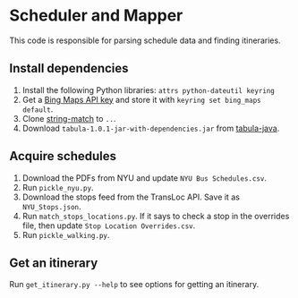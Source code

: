 # Scheduler and Mapper
This code is responsible for parsing schedule data and finding itineraries.

## Install dependencies
1. Install the following Python libraries: `attrs python-dateutil keyring`
2. Get a [Bing Maps API key](https://msdn.microsoft.com/library/ff428642.aspx)
   and store it with `keyring set bing_maps default`.
3. Clone [string-match](https://github.com/itineraries/string-match) to `..`.
4. Download `tabula-1.0.1-jar-with-dependencies.jar` from
   [tabula-java](https://github.com/tabulapdf/tabula-java/releases).

## Acquire schedules
1. Download the PDFs from NYU and update `NYU Bus Schedules.csv`.
2. Run `pickle_nyu.py`.
3. Download the stops feed from the TransLoc API. Save it as `NYU_Stops.json`.
4. Run `match_stops_locations.py`. If it says to check a stop in the overrides
   file, then update `Stop Location Overrides.csv`.
5. Run `pickle_walking.py`.

## Get an itinerary
Run `get_itinerary.py --help` to see options for getting an itinerary.

